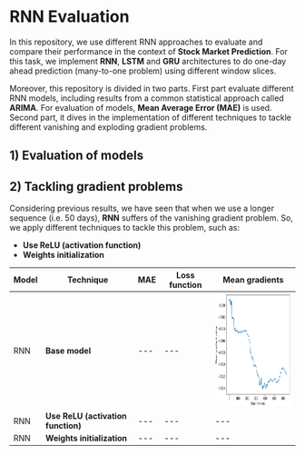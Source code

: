 # RNN Evaluation

In this repository, we use different RNN approaches to evaluate and compare their performance in the context of **Stock Market Prediction**. For this task, we implement **RNN**, **LSTM** and **GRU** architectures to do one-day ahead prediction (many-to-one problem) using different window slices. 

Moreover, this repository is divided in two parts. First part evaluate different RNN models, including results from a common statistical approach called **ARIMA**. For evaluation of models, **Mean Average Error (MAE)** is used. Second part, it dives in the implementation of different techniques to tackle different vanishing and exploding gradient problems.

## 1) Evaluation of models


## 2) Tackling gradient problems

Considering previous results, we have seen that when we use a longer sequence (i.e. 50 days), **RNN** suffers of the vanishing gradient problem. So, we apply different techniques to tackle this problem, such as:

* **Use ReLU (activation function)**
* **Weights initialization**

| Model | Technique | MAE |Loss function|Mean gradients|
| ----- | --------- |-----|-------------|--------------|          
|RNN    | **Base model**              |    ---          |     ---          |<img src="https://github.com/victorcaquilpan/rnn_evaluation/blob/main/images/mean_gradient_rnn_simple.PNG" width="200" height="200">|
|RNN    |  **Use ReLU (activation function)** |    ---          |     ---          |---|
|RNN    | **Weights initialization** |    ---          |     ---          |---|





